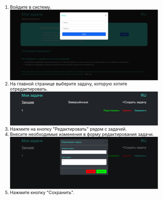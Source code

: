1. Войдите в систему.
![Login Screen](pic\photo_2024-07-24_06-50-03.jpg)
2. На главной странице выберите задачу, которую хотите отредактировать.
 ![Create Task Button](pic\photo_2024-07-24_06-53-22.jpg)
3. Нажмите на кнопку "Редактировать" рядом с задачей.
4. Внесите необходимые изменения в форму редактирования задачи.
 ![Task Creation Form](pic\photo_2024-07-24_07-03-58.jpg)
5. Нажмите кнопку "Сохранить".
